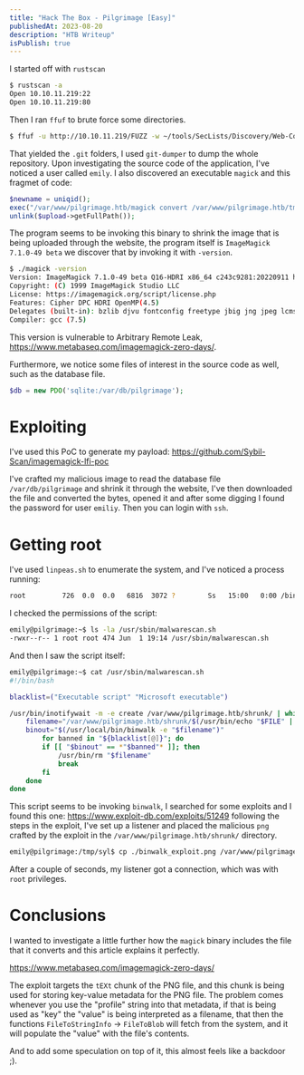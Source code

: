 ```yaml
---
title: "Hack The Box - Pilgrimage [Easy]"
publishedAt: 2023-08-20
description: "HTB Writeup"
isPublish: true
---
```


I started off with `rustscan`

```bash
$ rustscan -a 
Open 10.10.11.219:22
Open 10.10.11.219:80
```

Then I ran `ffuf` to brute force some directories.

```bash
$ ffuf -u http://10.10.11.219/FUZZ -w ~/tools/SecLists/Discovery/Web-Content/common.txt
```

That yielded the `.git` folders, I used `git-dumper` to dump the whole repository. Upon investigating the source code of the application, I've noticed a user called `emily`. I also discovered an executable `magick` and this fragmet of code:

```php
$newname = uniqid();
exec("/var/www/pilgrimage.htb/magick convert /var/www/pilgrimage.htb/tmp/" . $upload->getName() . $mime . " -resize 50% /var/www/pilgrimage.htb/shrunk/" . $newname . $mime);
unlink($upload->getFullPath());
```

The program seems to be invoking this binary to shrink the image that is being uploaded through the website, the program itself is `ImageMagick 7.1.0-49 beta` we discover that by invoking it with `-version`.

```bash
$ ./magick -version
Version: ImageMagick 7.1.0-49 beta Q16-HDRI x86_64 c243c9281:20220911 https://imagemagick.org
Copyright: (C) 1999 ImageMagick Studio LLC
License: https://imagemagick.org/script/license.php
Features: Cipher DPC HDRI OpenMP(4.5) 
Delegates (built-in): bzlib djvu fontconfig freetype jbig jng jpeg lcms lqr lzma openexr png raqm tiff webp x xml zlib
Compiler: gcc (7.5)
```

This version is vulnerable to Arbitrary Remote Leak, https://www.metabaseq.com/imagemagick-zero-days/.

Furthermore, we notice some files of interest in the source code as well, such as the database file.

```php
$db = new PDO('sqlite:/var/db/pilgrimage');
```

# Exploiting

I've used this PoC to generate my payload: https://github.com/Sybil-Scan/imagemagick-lfi-poc 

I've crafted my malicious image to read the database file `/var/db/pilgrimage` and shrink it through the website, I've then downloaded the file and converted the bytes, opened it and after some digging I found the password for user `emiliy`. Then you can login with `ssh`.

# Getting root

I've used `linpeas.sh` to enumerate the system, and I've noticed a process running:

```bash
root         726  0.0  0.0   6816  3072 ?        Ss   15:00   0:00 /bin/bash /usr/sbin/malwarescan.sh
```

I checked the permissions of the script:

```bash
emily@pilgrimage:~$ ls -la /usr/sbin/malwarescan.sh
-rwxr--r-- 1 root root 474 Jun  1 19:14 /usr/sbin/malwarescan.sh
```

And then I saw the script itself:

```bash
emily@pilgrimage:~$ cat /usr/sbin/malwarescan.sh
#!/bin/bash

blacklist=("Executable script" "Microsoft executable")

/usr/bin/inotifywait -m -e create /var/www/pilgrimage.htb/shrunk/ | while read FILE; do
	filename="/var/www/pilgrimage.htb/shrunk/$(/usr/bin/echo "$FILE" | /usr/bin/tail -n 1 | /usr/bin/sed -n -e 's/^.*CREATE //p')"
	binout="$(/usr/local/bin/binwalk -e "$filename")"
        for banned in "${blacklist[@]}"; do
		if [[ "$binout" == *"$banned"* ]]; then
			/usr/bin/rm "$filename"
			break
		fi
	done
done
```

This script seems to be invoking `binwalk`, I searched for some exploits and I found this one: https://www.exploit-db.com/exploits/51249 following the steps in the exploit, I've set up a listener and placed the malicious `png` crafted by the exploit in the `/var/www/pilgrimage.htb/shrunk/` directory.

```bash
emily@pilgrimage:/tmp/syl$ cp ./binwalk_exploit.png /var/www/pilgrimage.htb/shrunk/
```

After a couple of seconds, my listener got a connection, which was with `root` privileges.

# Conclusions

I wanted to investigate a little further how the `magick` binary includes the file that it converts and this article explains it perfectly.

https://www.metabaseq.com/imagemagick-zero-days/

The exploit targets the `tEXt` chunk of the PNG file, and this chunk is being used for storing key-value metadata for the PNG file. The problem comes whenever you use the "profile" string into that metadata, if that is being used as "key" the "value" is being interpreted as a filename, that then the functions `FileToStringInfo` → `FileToBlob` will fetch from the system, and it will populate the "value" with the file's contents.

And to add some speculation on top of it, this almost feels like a backdoor ;).
